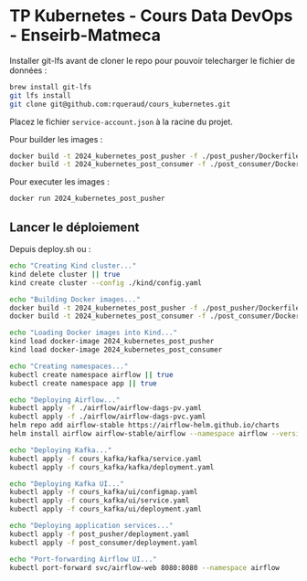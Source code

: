 # TP Kubernetes - Cours Data DevOps - Enseirb-Matmeca

Installer git-lfs avant de cloner le repo pour pouvoir telecharger le fichier de données :

```bash
brew install git-lfs
git lfs install
git clone git@github.com:rqueraud/cours_kubernetes.git
```

Placez le fichier `service-account.json` à la racine du projet.

Pour builder les images : 
```bash
docker build -t 2024_kubernetes_post_pusher -f ./post_pusher/Dockerfile .
docker build -t 2024_kubernetes_post_consumer -f ./post_consumer/Dockerfile .
```

Pour executer les images :
```bash
docker run 2024_kubernetes_post_pusher
```

## Lancer le déploiement

Depuis deploy.sh ou :

```bash
echo "Creating Kind cluster..."
kind delete cluster || true
kind create cluster --config ./kind/config.yaml

echo "Building Docker images..."
docker build -t 2024_kubernetes_post_pusher -f ./post_pusher/Dockerfile .
docker build -t 2024_kubernetes_post_consumer -f ./post_consumer/Dockerfile .

echo "Loading Docker images into Kind..."
kind load docker-image 2024_kubernetes_post_pusher
kind load docker-image 2024_kubernetes_post_consumer  

echo "Creating namespaces..."
kubectl create namespace airflow || true
kubectl create namespace app || true

echo "Deploying Airflow..."
kubectl apply -f ./airflow/airflow-dags-pv.yaml 
kubectl apply -f ./airflow/airflow-dags-pvc.yaml 
helm repo add airflow-stable https://airflow-helm.github.io/charts
helm install airflow airflow-stable/airflow --namespace airflow --version 8.9.0 --values ./airflow/custom-values.yaml 

echo "Deploying Kafka..."
kubectl apply -f cours_kafka/kafka/service.yaml
kubectl apply -f cours_kafka/kafka/deployment.yaml 

echo "Deploying Kafka UI..."
kubectl apply -f cours_kafka/ui/configmap.yaml
kubectl apply -f cours_kafka/ui/service.yaml
kubectl apply -f cours_kafka/ui/deployment.yaml

echo "Deploying application services..."
kubectl apply -f post_pusher/deployment.yaml 
kubectl apply -f post_consumer/deployment.yaml 

echo "Port-forwarding Airflow UI..."
kubectl port-forward svc/airflow-web 8080:8080 --namespace airflow

```